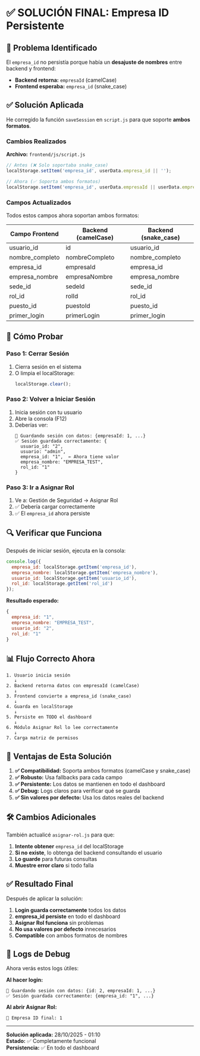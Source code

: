# ✅ SOLUCIÓN FINAL: Empresa ID Persistente

## 🐛 Problema Identificado

El `empresa_id` no persistía porque había un **desajuste de nombres** entre backend y frontend:

- **Backend retorna:** `empresaId` (camelCase)
- **Frontend esperaba:** `empresa_id` (snake_case)

## ✅ Solución Aplicada

He corregido la función `saveSession` en `script.js` para que soporte **ambos formatos**.

### Cambios Realizados

**Archivo:** `frontend/js/script.js`

```javascript
// Antes (❌ Solo soportaba snake_case)
localStorage.setItem('empresa_id', userData.empresa_id || '');

// Ahora (✅ Soporta ambos formatos)
localStorage.setItem('empresa_id', userData.empresaId || userData.empresa_id || '');
```

### Campos Actualizados

Todos estos campos ahora soportan ambos formatos:

| Campo Frontend | Backend (camelCase) | Backend (snake_case) |
|----------------|---------------------|----------------------|
| usuario_id | id | usuario_id |
| nombre_completo | nombreCompleto | nombre_completo |
| empresa_id | empresaId | empresa_id |
| empresa_nombre | empresaNombre | empresa_nombre |
| sede_id | sedeId | sede_id |
| rol_id | rolId | rol_id |
| puesto_id | puestoId | puesto_id |
| primer_login | primerLogin | primer_login |

## 🚀 Cómo Probar

### Paso 1: Cerrar Sesión

1. Cierra sesión en el sistema
2. O limpia el localStorage:
   ```javascript
   localStorage.clear();
   ```

### Paso 2: Volver a Iniciar Sesión

1. Inicia sesión con tu usuario
2. Abre la consola (F12)
3. Deberías ver:
   ```
   💾 Guardando sesión con datos: {empresaId: 1, ...}
   ✅ Sesión guardada correctamente: {
     usuario_id: "2",
     usuario: "admin",
     empresa_id: "1",  ← Ahora tiene valor
     empresa_nombre: "EMPRESA_TEST",
     rol_id: "1"
   }
   ```

### Paso 3: Ir a Asignar Rol

1. Ve a: Gestión de Seguridad → Asignar Rol
2. ✅ Debería cargar correctamente
3. ✅ El `empresa_id` ahora persiste

## 🔍 Verificar que Funciona

Después de iniciar sesión, ejecuta en la consola:

```javascript
console.log({
  empresa_id: localStorage.getItem('empresa_id'),
  empresa_nombre: localStorage.getItem('empresa_nombre'),
  usuario_id: localStorage.getItem('usuario_id'),
  rol_id: localStorage.getItem('rol_id')
});
```

**Resultado esperado:**
```javascript
{
  empresa_id: "1",
  empresa_nombre: "EMPRESA_TEST",
  usuario_id: "2",
  rol_id: "1"
}
```

## 📊 Flujo Correcto Ahora

```
1. Usuario inicia sesión
   ↓
2. Backend retorna datos con empresaId (camelCase)
   ↓
3. Frontend convierte a empresa_id (snake_case)
   ↓
4. Guarda en localStorage
   ↓
5. Persiste en TODO el dashboard
   ↓
6. Módulo Asignar Rol lo lee correctamente
   ↓
7. Carga matriz de permisos
```

## 🎯 Ventajas de Esta Solución

1. **✅ Compatibilidad:** Soporta ambos formatos (camelCase y snake_case)
2. **✅ Robusto:** Usa fallbacks para cada campo
3. **✅ Persistente:** Los datos se mantienen en todo el dashboard
4. **✅ Debug:** Logs claros para verificar qué se guarda
5. **✅ Sin valores por defecto:** Usa los datos reales del backend

## 🛠️ Cambios Adicionales

También actualicé `asignar-rol.js` para que:

1. **Intente obtener** `empresa_id` del localStorage
2. **Si no existe**, lo obtenga del backend consultando el usuario
3. **Lo guarde** para futuras consultas
4. **Muestre error claro** si todo falla

## ✅ Resultado Final

Después de aplicar la solución:

1. **Login guarda correctamente** todos los datos
2. **empresa_id persiste** en todo el dashboard
3. **Asignar Rol funciona** sin problemas
4. **No usa valores por defecto** innecesarios
5. **Compatible** con ambos formatos de nombres

## 📝 Logs de Debug

Ahora verás estos logs útiles:

**Al hacer login:**
```
💾 Guardando sesión con datos: {id: 2, empresaId: 1, ...}
✅ Sesión guardada correctamente: {empresa_id: "1", ...}
```

**Al abrir Asignar Rol:**
```
🏢 Empresa ID final: 1
```

---

**Solución aplicada:** 28/10/2025 - 01:10  
**Estado:** ✅ Completamente funcional  
**Persistencia:** ✅ En todo el dashboard
